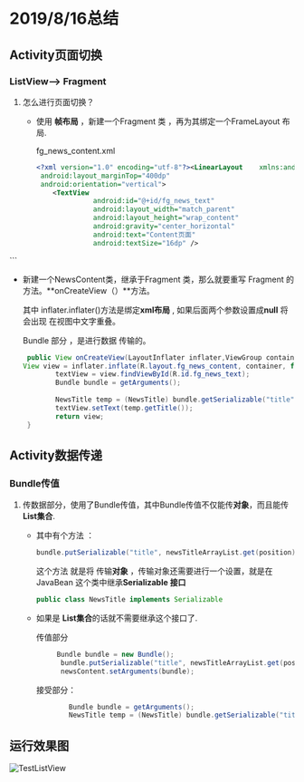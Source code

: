 

# 2019/8/16总结

## Activity页面切换

### ListView——> Fragment
1. 怎么进行页面切换？

   - 使用  **帧布局** ，新建一个Fragment 类 ，再为其绑定一个FrameLayout 布局.

     fg_news_content.xml
     
     ```xml
     <?xml version="1.0" encoding="utf-8"?><LinearLayout 	xmlns:android="http://schemas.android.com/apk/res/android"    	    android:layout_width="match_paren"                                            android:layout_height="match_parent"  
      android:layout_marginTop="400dp"  
      android:orientation="vertical">  
         <TextView        
                   android:id="@+id/fg_news_text"        
                   android:layout_width="match_parent"    
                   android:layout_height="wrap_content"        
                   android:gravity="center_horizontal"  
                   android:text="Content页面"    
                   android:textSize="16dp" />
</LinearLayout>
     ```
     
   - 新建一个NewsContent类，继承于Fragment 类，那么就要重写 Fragment 的方法。**onCreateView（）**方法。
   
     其中 inflater.inflater()方法是绑定**xml布局** , 如果后面两个参数设置成**null** 将会出现 在视图中文字重叠。
   
     Bundle 部分 ，是进行数据 传输的。
   
     
   
     ```java
      public View onCreateView(LayoutInflater inflater,ViewGroup container, Bundle savedInstanceState) {
     View view = inflater.inflate(R.layout.fg_news_content, container, false);
             textView = view.findViewById(R.id.fg_news_text);
             Bundle bundle = getArguments();
          
             NewsTitle temp = (NewsTitle) bundle.getSerializable("title");
             textView.setText(temp.getTitle());
             return view;
      }
     ```
   
     





## Activity数据传递

### Bundle传值

1. 传数据部分，使用了Bundle传值，其中Bundle传值不仅能传**对象**，而且能传 **List集合**.

   - 其中有个方法 ：

     ```java
     bundle.putSerializable("title", newsTitleArrayList.get(position));
     ```

     这个方法 就是将 传输**对象** ，传输对象还需要进行一个设置，就是在JavaBean 这个类中继承**Serializable 接口**

     ```java
     public class NewsTitle implements Serializable
     ```

   - 如果是 **List集合**的话就不需要继承这个接口了.

     传值部分

     ```java
     	  Bundle bundle = new Bundle();
           bundle.putSerializable("title", newsTitleArrayList.get(position));
           newsContent.setArguments(bundle);
     ```

     接受部分：

     ```java
             Bundle bundle = getArguments();
             NewsTitle temp = (NewsTitle) bundle.getSerializable("title");
     ```

     

## 运行效果图

![TestListView](C:\Users\ludans\Documents\MyMarkDown\TestListView.gif)